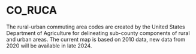 # CO_RUCA

The rural-urban commuting area codes are created by the United States Department of Agriculture for delineating sub-county components of rural and urban areas. The current map is based on 2010 data, new data from 2020 will be available in late 2024.
